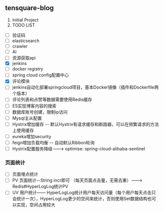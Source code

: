 tensquare-blog
---
1. Initial Project
2. TODO LIST
- [ ] 验证码
- [ ] elasticsearch
- [ ] crawler
- [ ] AI
- [ ] 资源获取api
- [x] jenkins
- [ ] docker registry
- [ ] spring cloud config配置中心
- [x] 评论模块
- [ ] jenkins自动化部署springcloud项目，基本Docker镜像（插件和Dockerfile两个版本）
- [ ] 评论列表和点赞等数据需要使用Redis缓存
- [ ] ES实现博客内容的搜索
- [ ] 数据库账号创建，限制ip访问
- [ ] Mysql主从配置
- [ ] Hystrix增加缓存 -- 默认Hystrix有请求缓存和断路器，可以在频繁请求的方法上使用缓存
- [ ] eureka增加security
- [ ] feign增加负载均衡 -- 自动默认Ribbon轮询
- [ ] Hystrix配置服务降级---> optimise: spring-cloud-alibaba-sentinel

### 页面统计
- [ ] 页面埋点统计
- [ ] PV 页面统计--String incr即可 （每天页面点击量，无需去重）---> Redis#HyperLogLog统计PV
- [ ] UV 用户统计—— HyperLogLog统计用户每天访问量（每个用户每天点击只会统计一次），HyperLogLog更少的空间来统计，否则使用Set数据结构也可以实现，空间占用较大
